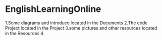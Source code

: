 # EnglishLearningOnline
1.Some diagrams and introduce located in the Documents
2.The code Project located in the Project
3.some pictures and other resources located in the Resources
4.
